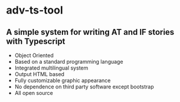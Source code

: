 # adv-ts-tool
## A simple system for writing AT and IF stories with Typescript ## 
- Object Oriented
- Based on a standard programming language
- Integrated multilingual system
- Output HTML based
- Fully customizable graphic appearance
- No dependence on third party software except bootstrap
- All open source